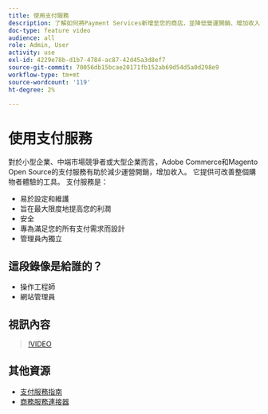 ```yaml
---
title: 使用支付服務
description: 了解如何將Payment Services新增至您的商店，並降低營運開銷、增加收入，以及改善整個購物者體驗。
doc-type: feature video
audience: all
role: Admin, User
activity: use
exl-id: 4229e78b-d1b7-4784-ac87-42d45a3d8ef7
source-git-commit: 70056db15bcae20171fb152ab69d54d5a0d298e9
workflow-type: tm+mt
source-wordcount: '119'
ht-degree: 2%

---
```


# 使用支付服務

對於小型企業、中端市場競爭者或大型企業而言，Adobe Commerce和Magento Open Source的支付服務有助於減少運營開銷，增加收入。 它提供可改善整個購物者體驗的工具。 支付服務是：

- 易於設定和維護
- 旨在最大限度地提高您的利潤
- 安全
- 專為滿足您的所有支付需求而設計
- 管理員內獨立

## 這段錄像是給誰的？

- 操作工程師
- 網站管理員

## 視訊內容

>[!VIDEO](https://video.tv.adobe.com/v/343990?quality=12&learn=on)

## 其他資源

- [支付服務指南](https://experienceleague.adobe.com/docs/commerce-merchant-services/payment-services/guide-overview.html)
- [商務服務連接器](https://experienceleague.adobe.com/docs/commerce-merchant-services/user-guides/integration-services/saas.html)
